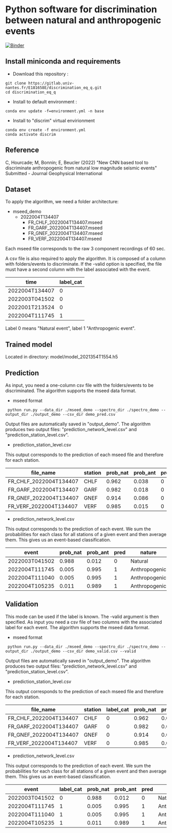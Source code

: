 #  Python software for discrimination between natural and anthropogenic events

[![Binder](https://mybinder.org/badge_logo.svg)](https://mybinder.org/v2/git/https%3A%2F%2Fgitlab.univ-nantes.fr%2FE181658E%2Fdiscrimination_eq_q/HEAD)

## Install miniconda and requirements

* Download this repository :

```
git clone https://gitlab.univ-nantes.fr/E181658E/discrimination_eq_q.git
cd discrimination_eq_q
```

* Install to default environment :

```
conda env update -f=environment.yml -n base
```

* Install to "discrim" virtual envirionment

```
conda env create -f environment.yml
conda activate discrim
```

## Reference

C, Hourcade; M, Bonnin; E, Beucler (2022) "New CNN based tool to discriminate anthropogenic from natural low magnitude seismic events" Submitted - Journal Geophysical International

## Dataset

To apply the algorithm, we need a folder architecture:
 * mseed_demo
   * 2022004T134407
        * FR_CHLF_2022004T134407.mseed
        * FR_GARF_2022004T134407.mseed
        * FR_GNEF_2022004T134407.mseed
        * FR_VERF_2022004T134407.mseed

Each mseed file corresponds to the raw 3 component recordings of 60 sec.

A csv file is also required to apply the algorithm. 
It is composed of a column with folders/events to discriminate. If the -valid option is specified, the file must have a second column with the label associated with the event. 


| time     | label_cat      |
| ------------- | ------------- |
| 2022004T134407         | 0         |
| 2022003T041502         | 0         | 
| 2022001T213524         | 0         | 
| 2022004T111745         | 1         | 

Label 0 means "Natural event", label 1 "Anthropogenic event".

## Trained model

Located in directory: model/model_2021354T1554.h5


## Prediction

As input, you need a one-column csv file with the folders/events to be discriminated.
The algorithm supports the mseed data format.

-  mseed format
```
 python run.py --data_dir ./mseed_demo --spectro_dir ./spectro_demo --output_dir ./output_demo --csv_dir demo_pred.csv
```

Output files are automatically saved in "output_demo".
The algorithm produces two output files: "prediction_network_level.csv" and "prediction_station_level.csv".

-  prediction_station_level.csv

This output corresponds to the prediction of each mseed file and therefore for each station.

| file_name     | station      | prob_nat   | prob_ant   | pred   | nature
| ------------- | ------------- | --------    |--------    |--------    |--------    |
| FR_CHLF_2022004T134407         | CHLF         | 0.962   |0.038    | 0   | Natural   |
| FR_GARF_2022004T134407         | GARF         | 0.982   |0.018    | 0   | Natural   |
| FR_GNEF_2022004T134407         | GNEF         | 0.914   |0.086    | 0   | Natural   |
| FR_VERF_2022004T134407         | VERF         | 0.985   |0.015    | 0   | Natural   |

-  prediction_network_level.csv

This output corresponds to the prediction of each event. We sum the probabilities for each class for all stations of a given
event and then average them. This gives us an event-based classification.

| event      | prob_nat   | prob_ant   | pred   | nature
| ------------- | ------------- | --------    |--------    |--------    |
| 2022003T041502         | 0.988           | 0.012   | 0 |  Natural   |
| 2022004T111745          | 0.005   |0.995    | 1   | Anthropogenic   |
| 2022004T111040         | 0.005   |0.995  | 1   | Anthropogenic   |
| 2022004T105235        | 0.011  |0.989 | 1   | Anthropogenic   |



## Validation

This mode can be used if the label is known. The -valid argument is then specified.
As input you need a csv file of two columns with the associated label for each event.
The algorithm supports the mseed data format.

-  mseed format
```
 python run.py --data_dir ./mseed_demo --spectro_dir ./spectro_demo --output_dir ./output_demo --csv_dir demo_valid.csv --valid
```

Output files are automatically saved in "output_demo".
The algorithm produces two output files: "prediction_network_level.csv" and "prediction_station_level.csv".

-  prediction_station_level.csv

This output corresponds to the prediction of each mseed file and therefore for each station.

| file_name     | station  |   label_cat | prob_nat   | prob_ant   | pred   | nature   |
| ------------- | ------------- | --------    |--------    |--------    |--------    |  --------    |
| FR_CHLF_2022004T134407         | CHLF    | 0     | 0.962   |0.038    | 0   | Natural   |
| FR_GARF_2022004T134407         | GARF    | 0      | 0.982   |0.018    | 0   | Natural   |
| FR_GNEF_2022004T134407         | GNEF    | 0      | 0.914   |0.086    | 0   | Natural   |
| FR_VERF_2022004T134407         | VERF    | 0      | 0.985   |0.015    | 0   | Natural   |

-  prediction_network_level.csv

This output corresponds to the prediction of each event. We sum the probabilities for each class for all stations of a given
event and then average them. This gives us an event-based classification.

| event     | label_cat | prob_nat   | prob_ant   | pred   | nature   |
| ------------- | ------------- | --------    |--------    |--------    |  --------    |
| 2022003T041502    | 0      | 0.988           | 0.012   | 0 |  Natural   |
| 2022004T111745    | 1      | 0.005   |0.995    | 1   | Anthropogenic   |
| 2022004T111040    | 1     | 0.005   |0.995  | 1   | Anthropogenic   |
| 2022004T105235    | 1    | 0.011  |0.989 | 1   | Anthropogenic   |

